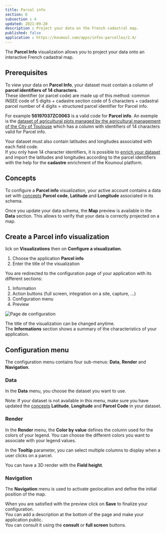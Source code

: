 ```yaml
---
title: Parcel info
section: 6
subsection : 4
updated: 2021-09-20
description : Project your data on the French cadastral map.
published: false
application : https://koumoul.com/apps/infos-parcelles/2.4/
---
```


The **Parcel Info** visualization allows you to project your data onto an interactive French cadastral map.

## Prerequisites

To view your data on **Parcel Info**, your dataset must contain a column of **parcel identifiers of 14 characters**.  
These identifier (or parcel code) are made up of this method: common INSEE code of 5 digits + cadastre section code of 5 characters + cadastral parcel number of 4 digits = structured parcel identifier for Parcel info.


For example **56197037ZC0063** is a valid code for **Parcel info**. An exemple is the [dataset of agricultural plots managed by the agricultural management of the City of Toulouse](https://koumoul.com/s/data-fair/api/v1/datasets/domaine-agricole-toulouse/full) which has a column with identifiers of 14 characters valid for Parcel info.

Your dataset must also contain latitudes and longitudes associated with each field code.  
If you only have 14 character identifiers, it is possible to [enrich your dataset](./user-guide/enrichment) and import the latitudes and longitudes according to the parcel identifiers with the help for the **cadastre** enrichment of the Koumoul platform.

## Concepts

To configure a **Parcel info** visualization, your active account contains a data set with [concepts](./user-guide/concept) **Parcel code**, **Latitude** and **Longitude** associated in its schema.

Once you update your data schema, the **Map** preview is available in the **Data** section. This allows to verify that your data is correctly projected on a map.

## Create a Parcel info visualization

lick on **Visualizations** then on **Configure a visualization**.


1. Choose the application **Parcel info**
2. Enter the title of the visualization

<p>
</p>

You are redirected to the configuration page of your application with its different sections:  

1. Information
2. Action buttons (full screen, integration on a site, capture, ...)
3. Configuration menu
4. Preview

![Page de configuration](./images/user-guide/infos-parcelles-config.jpg)

The title of the visualization can be changed anytime.  
The **Informations** section shows a summary of the characteristics of your application.

## Configuration menu

The configuration menu contains four sub-menus: **Data**, **Render** and **Navigation**.

### Data

In the **Data** menu, you choose the dataset you want to use.  

Note: If your dataset is not available in this menu, make sure you have updated the [concepts](./user-guide/concept) **Latitude**, **Longitude** and **Parcel Code** in your dataset.

### Render

In the **Render** menu, the **Color by value** defines the column used for the colors of your legend. You can choose the different colors you want to associate with your legend values.  

In the **Tooltip** parameter, you can select multiple columns to display when a user clicks on a parcel.

You can have a 3D render with the **Field height**.

### Navigation

The **Navigation** menu is used to activate geolocation and define the initial position of the map.

When you are satisfied with the preview click on **Save** to finalize your configuration.  
You can add a description at the bottom of the page and make your application public.  
You can consult it using the **consult** or **full screen** buttons.
